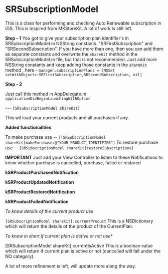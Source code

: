 # SRSubscriptionModel

This is a class for performing and checking Auto Renewable subscription in iOS.
This is inspired from MKStoreKit.
A lot of work is still left. 


**Step - 1**
You got to give your subscription plan identifier's in SRSubscriptionModel.m NSString constants.
"SRFirstSubscription" and "SRSecondSubscription".
If you have more than one, then you can add them as separate constants and overwrite the `shareKit` method in the SRSubscriptionModel.m file, but that is not recommended. Just add more NSString constants and keep adding those constants in the `shareKit` method , here - 
`manager.subscriptionPlans = [NSSet setWithObjects:SRFirstSubscription,SRSecondSubscription, nil]`

**Step - 2**

Just call this method in AppDelegate.m `applicationDidBeginLaunchingWithOption` 

 --- `[SRSubscriptionModel shareKit]` 
 
 This wil load your current products and all purchases if any.
 
 **Added functionalities**
 
 To make purchase use -- 
 `[[SRSubscriptionModel shareKit]makePurchase:@"YOUR_PRODUCT_IDENTIFIER"]`
 To restore purchase use -- 
 `[SRSubscriptionModel shareKit]restoreSubscriptions]`
 
 **IMPORTANT** 
 Just add your View Controller to listen to these Notifications to know whether purchase is cancelled, purchase, failed or restored

      
 **kSRProductPurchasedNotification**
 
 **kSRProductUpdatedNotification**
 
 **kSRProductRestoredNotification** 
 
 **kSRProductFailedNotification** 
 
 
 
 *To know details of the current product use*
 
 `[SRSubscriptionModel shareKit].currentProduct`
 This is a NSDictionary which will return the details of the product of the CurrentPlan.
 
 *To know in short if current plan is active or not use**
 
 [SRSubscriptionModel shareKit].currentIsActive
 This is a boolean value which will return if current plan is active or not (cancelled will fall under the NO category).
 
 
 A lot of more refinement is left, will update more along the way.
